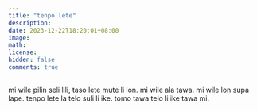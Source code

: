 ```yaml
---
title: "tenpo lete"
description: 
date: 2023-12-22T18:20:01+08:00
image: 
math: 
license: 
hidden: false
comments: true
---
```

mi wile pilin seli lili, taso lete mute li lon. mi wile ala tawa. mi wile lon supa lape. tenpo lete la telo suli li ike. tomo tawa telo li ike tawa mi. 


